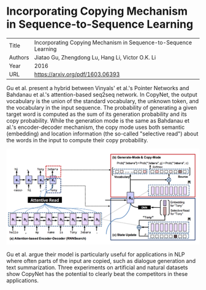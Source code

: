 # Incorporating Copying Mechanism in Sequence-to-Sequence Learning

|||
| --- | --- |
| Title | Incorporating Copying Mechanism in Sequence-to-Sequence Learning |
| Authors | Jiatao Gu, Zhengdong Lu, Hang Li, Victor O.K. Li |
| Year | 2016 |
| URL | https://arxiv.org/pdf/1603.06393 |

Gu et al. present a hybrid between Vinyals' et al.'s Pointer Networks and 
Bahdanau et al.'s attention-based seq2seq network. In CopyNet, the output
vocabulary is the union of the standard vocabulary, the unknown token, and 
the vocabulary in the input sequence. The probability of generating a given
target word is computed as the sum of its generation probability and its copy
probability. While the generation mode is the same as Bahdanau et al.'s 
encoder-decoder mechanism, the copy mode uses both semantic (embedding) and location
information (the so-called "selective read") about the words in the input to compute their copy probability. 

![CopyNet Architecture](figures/copynet.png)

Gu et al. argue their model is particularly useful for applications in NLP where 
often parts of the input are copied, such as dialogue generation and 
text summarization. Three experiments on artificial and natural datasets show
CopyNet has the potential to clearly beat the competitors in these applications. 